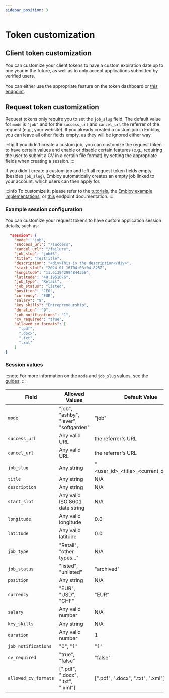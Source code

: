 ```yaml
---
sidebar_position: 3
---
```


# Token customization

## Client token customization

You can customize your client tokens to have a custom expiration date up to one year in the future, as well as to only accept applications submitted by verified users.

You can either use the appropriate feature on the token dashboard or [this endpoint](https://www.postman.com/embloy/workspace/embloy-workspace/request/24977803-86b2cf1c-b02e-4d83-b65f-9c5e03cc89c4).

## Request token customization

Request tokens only require you to set the `job_slug` field.
The default value for `mode` is `"job"` and for the `success_url` and `cancel_url` the referrer of the request (e.g., your website).
If you already created a custom job in Embloy, you can leave all other fields empty, as they will be ignored either way.

:::tip
If you didn't create a custom job, you can customize the request token to have certain values and enable or disable certain features (e.g., requiring the user to submit a CV in a certain file format) by setting the appropriate fields when creating a session.
:::

If you didn't create a custom job and left all request token fields empty (besides `job_slug`), Embloy automatically creates an empty job linked to your account. which users can then apply for.

:::info
To customize it, please refer to the [tutorials](/docs/category/tutorial---basics), the [Embloy example implementations](https://github.com/embloy/embloy-examples), or [this](https://www.postman.com/embloy/workspace/embloy-workspace/request/24977803-7629b41f-882f-4897-bacd-5b900378eac6) endpoint documentation.
:::

### Example session configuration

You can customize your request tokens to have custom application session details, such as:

```JSON
  "session": {
    "mode": "job",
    "success_url": "/success",
    "cancel_url": "/failure",
    "job_slug": "job#3",
    "title": "TestTitle",
    "description": "<div>This is the description</div>",
    "start_slot": "2024-01-16T04:03:04.825Z",
    "longitude": "11.613942994844358",
    "latitude": "48.1951076",
    "job_type": "Retail",
    "job_status": "listed",
    "position": "CEO",
    "currency": "EUR",
    "salary": "9",
    "key_skills": "Entrepreneurship",
    "duration": "9",
    "job_notifications": "1",
    "cv_required": "true",
    "allowed_cv_formats": [
      ".pdf",
      ".docx",
      ".txt",
      ".xml"
    ]
}
```

### Session values

:::note
For more information on the `mode` and `job_slug` values, see the [guides](/docs/guides/get-started-partners).
:::

| Field                | Allowed Values                        | Default Value                                  |
| -------------------- | ------------------------------------- | ---------------------------------------------- |
| `mode`               | "job", "ashby", "lever", "softgarden" | "job"                                          |
| `success_url`        | Any valid URL                         | the referrer's URL                             |
| `cancel_url`         | Any valid URL                         | the referrer's URL                             |
| `job_slug`           | Any string                            | "\<user_id\>\_\<title\>\_\<current_datetime\>" |
| `title`              | Any string                            | N/A                                            |
| `description`        | Any string                            | N/A                                            |
| `start_slot`         | Any valid ISO 8601 date string        | N/A                                            |
| `longitude`          | Any valid longitude                   | 0.0                                            |
| `latitude`           | Any valid latitude                    | 0.0                                            |
| `job_type`           | "Retail", "other types..."            | N/A                                            |
| `job_status`         | "listed", "unlisted"                  | "archived"                                     |
| `position`           | Any string                            | N/A                                            |
| `currency`           | "EUR", "USD", "CHF"                   | "EUR"                                          |
| `salary`             | Any valid number                      | N/A                                            |
| `key_skills`         | Any string                            | N/A                                            |
| `duration`           | Any valid number                      | 1                                              |
| `job_notifications`  | "0", "1"                              | "1"                                            |
| `cv_required`        | "true", "false"                       | "false"                                        |
| `allowed_cv_formats` | [".pdf", ".docx", ".txt", ".xml"]     | [".pdf", ".docx", ".txt", ".xml"]              |
